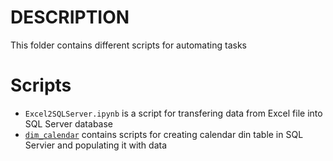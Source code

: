 # DESCRIPTION

This folder contains different scripts for automating tasks

# Scripts

* `Excel2SQLServer.ipynb` is a script for  transfering data from Excel file into SQL Server database
* [`dim_calendar`](https://github.com/a-kravets/Data-Engineering-101/tree/master/Scripts/dim_calendar) contains scripts for creating calendar din table in SQL Servier and populating it with data
